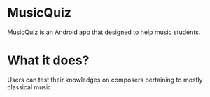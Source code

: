 # MusicQuiz
MusicQuiz is an Android app that designed to help music students.

# What it does?
Users can test their knowledges on composers pertaining to mostly classical music.
